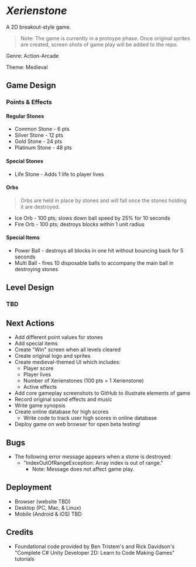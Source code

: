 # **_Xerienstone_**
A 2D breakout-style game.

> Note: The game is currently in a protoype phase. Once original sprites are created, screen shots of game play will be added to the repo.

Genre: Action-Arcade

Theme: Medieval

## Game Design

### Points & Effects

#### Regular Stones
- Common Stone - 6 pts
- Silver Stone - 12 pts
- Gold Stone - 24 pts
- Platinum Stone - 48 pts

#### Special Stones
- Life Stone - Adds 1 life to player lives

#### Orbs
> Orbs are held in place by stones and will fall once the stones holding it are destroyed.
- Ice Orb - 100 pts; slows down ball speed by 25% for 10 seconds
- Fire Orb - 100 pts; destroys blocks within 1 unit radius

#### Special Items
- Power Ball - destroys all blocks in one hit without bouncing back for 5 seconds
- Multi Ball - fires 10 disposable balls to accompany the main ball in destroying stones

## Level Design
### TBD

## Next Actions
- Add different point values for stones
- Add special items
- Create "Win" screen when all levels cleared
- Create original logo and sprites
- Create medieval-themed UI which includes:
    - Player score
    - Player lives
    - Number of Xerienstones (100 pts = 1 Xerienstone)
    - Active effects
- Add core gameplay screenshots to GitHub to illustrate elements of game
- Record original sound effects and music
- Write game synopsis
- Create online database for high scores
    - Write code to track user high scores in online database
- Deploy game on web browser for open beta testing!

## Bugs
- The following error message appears when a stone is destroyed:
    - "IndexOutOfRangeException: Array index is out of range."
      - Note: Message does not affect game play.

## Deployment
- Browser (website TBD)
- Desktop (PC, Mac, & Linux)
- Mobile (Android & iOS) TBD

## Credits
- Foundational code provided by Ben Tristem's and Rick Davidson's "Complete C# Unity Developer 2D: Learn to Code Making Games" tutorials
